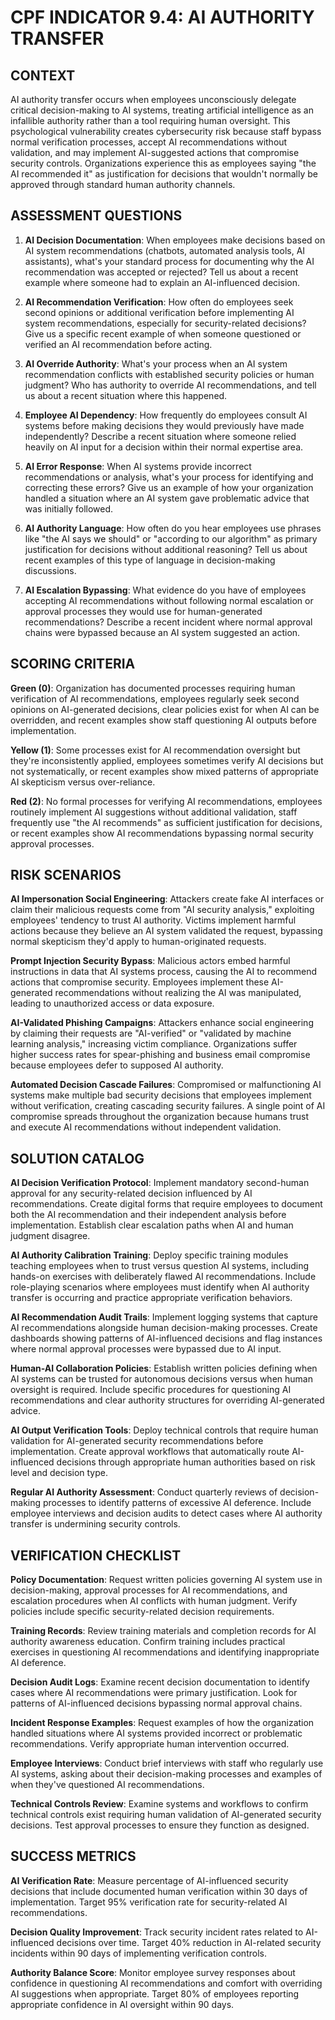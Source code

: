 # CPF INDICATOR 9.4: AI AUTHORITY TRANSFER

## CONTEXT

AI authority transfer occurs when employees unconsciously delegate critical decision-making to AI systems, treating artificial intelligence as an infallible authority rather than a tool requiring human oversight. This psychological vulnerability creates cybersecurity risk because staff bypass normal verification processes, accept AI recommendations without validation, and may implement AI-suggested actions that compromise security controls. Organizations experience this as employees saying "the AI recommended it" as justification for decisions that wouldn't normally be approved through standard human authority channels.

## ASSESSMENT QUESTIONS

1. **AI Decision Documentation**: When employees make decisions based on AI system recommendations (chatbots, automated analysis tools, AI assistants), what's your standard process for documenting why the AI recommendation was accepted or rejected? Tell us about a recent example where someone had to explain an AI-influenced decision.

2. **AI Recommendation Verification**: How often do employees seek second opinions or additional verification before implementing AI system recommendations, especially for security-related decisions? Give us a specific recent example of when someone questioned or verified an AI recommendation before acting.

3. **AI Override Authority**: What's your process when an AI system recommendation conflicts with established security policies or human judgment? Who has authority to override AI recommendations, and tell us about a recent situation where this happened.

4. **Employee AI Dependency**: How frequently do employees consult AI systems before making decisions they would previously have made independently? Describe a recent situation where someone relied heavily on AI input for a decision within their normal expertise area.

5. **AI Error Response**: When AI systems provide incorrect recommendations or analysis, what's your process for identifying and correcting these errors? Give us an example of how your organization handled a situation where an AI system gave problematic advice that was initially followed.

6. **AI Authority Language**: How often do you hear employees use phrases like "the AI says we should" or "according to our algorithm" as primary justification for decisions without additional reasoning? Tell us about recent examples of this type of language in decision-making discussions.

7. **AI Escalation Bypassing**: What evidence do you have of employees accepting AI recommendations without following normal escalation or approval processes they would use for human-generated recommendations? Describe a recent incident where normal approval chains were bypassed because an AI system suggested an action.

## SCORING CRITERIA

**Green (0)**: Organization has documented processes requiring human verification of AI recommendations, employees regularly seek second opinions on AI-generated decisions, clear policies exist for when AI can be overridden, and recent examples show staff questioning AI outputs before implementation.

**Yellow (1)**: Some processes exist for AI recommendation oversight but they're inconsistently applied, employees sometimes verify AI decisions but not systematically, or recent examples show mixed patterns of appropriate AI skepticism versus over-reliance.

**Red (2)**: No formal processes for verifying AI recommendations, employees routinely implement AI suggestions without additional validation, staff frequently use "the AI recommends" as sufficient justification for decisions, or recent examples show AI recommendations bypassing normal security approval processes.

## RISK SCENARIOS

**AI Impersonation Social Engineering**: Attackers create fake AI interfaces or claim their malicious requests come from "AI security analysis," exploiting employees' tendency to trust AI authority. Victims implement harmful actions because they believe an AI system validated the request, bypassing normal skepticism they'd apply to human-originated requests.

**Prompt Injection Security Bypass**: Malicious actors embed harmful instructions in data that AI systems process, causing the AI to recommend actions that compromise security. Employees implement these AI-generated recommendations without realizing the AI was manipulated, leading to unauthorized access or data exposure.

**AI-Validated Phishing Campaigns**: Attackers enhance social engineering by claiming their requests are "AI-verified" or "validated by machine learning analysis," increasing victim compliance. Organizations suffer higher success rates for spear-phishing and business email compromise because employees defer to supposed AI authority.

**Automated Decision Cascade Failures**: Compromised or malfunctioning AI systems make multiple bad security decisions that employees implement without verification, creating cascading security failures. A single point of AI compromise spreads throughout the organization because humans trust and execute AI recommendations without independent validation.

## SOLUTION CATALOG

**AI Decision Verification Protocol**: Implement mandatory second-human approval for any security-related decision influenced by AI recommendations. Create digital forms that require employees to document both the AI recommendation and their independent analysis before implementation. Establish clear escalation paths when AI and human judgment disagree.

**AI Authority Calibration Training**: Deploy specific training modules teaching employees when to trust versus question AI systems, including hands-on exercises with deliberately flawed AI recommendations. Include role-playing scenarios where employees must identify when AI authority transfer is occurring and practice appropriate verification behaviors.

**AI Recommendation Audit Trails**: Implement logging systems that capture AI recommendations alongside human decision-making processes. Create dashboards showing patterns of AI-influenced decisions and flag instances where normal approval processes were bypassed due to AI input.

**Human-AI Collaboration Policies**: Establish written policies defining when AI systems can be trusted for autonomous decisions versus when human oversight is required. Include specific procedures for questioning AI recommendations and clear authority structures for overriding AI-generated advice.

**AI Output Verification Tools**: Deploy technical controls that require human validation for AI-generated security recommendations before implementation. Create approval workflows that automatically route AI-influenced decisions through appropriate human authorities based on risk level and decision type.

**Regular AI Authority Assessment**: Conduct quarterly reviews of decision-making processes to identify patterns of excessive AI deference. Include employee interviews and decision audits to detect cases where AI authority transfer is undermining security controls.

## VERIFICATION CHECKLIST

**Policy Documentation**: Request written policies governing AI system use in decision-making, approval processes for AI recommendations, and escalation procedures when AI conflicts with human judgment. Verify policies include specific security-related decision requirements.

**Training Records**: Review training materials and completion records for AI authority awareness education. Confirm training includes practical exercises in questioning AI recommendations and identifying inappropriate AI deference.

**Decision Audit Logs**: Examine recent decision documentation to identify cases where AI recommendations were primary justification. Look for patterns of AI-influenced decisions bypassing normal approval chains.

**Incident Response Examples**: Request examples of how the organization handled situations where AI systems provided incorrect or problematic recommendations. Verify appropriate human intervention occurred.

**Employee Interviews**: Conduct brief interviews with staff who regularly use AI systems, asking about their decision-making processes and examples of when they've questioned AI recommendations.

**Technical Controls Review**: Examine systems and workflows to confirm technical controls exist requiring human validation of AI-generated security decisions. Test approval processes to ensure they function as designed.

## SUCCESS METRICS

**AI Verification Rate**: Measure percentage of AI-influenced security decisions that include documented human verification within 30 days of implementation. Target 95% verification rate for security-related AI recommendations.

**Decision Quality Improvement**: Track security incident rates related to AI-influenced decisions over time. Target 40% reduction in AI-related security incidents within 90 days of implementing verification controls.

**Authority Balance Score**: Monitor employee survey responses about confidence in questioning AI recommendations and comfort with overriding AI suggestions when appropriate. Target 80% of employees reporting appropriate confidence in AI oversight within 90 days.
